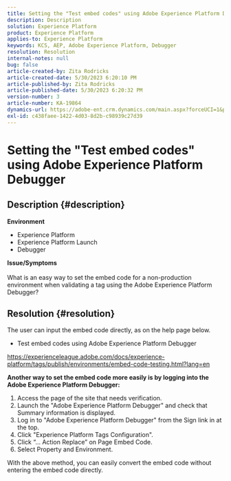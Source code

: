 ```yaml
---
title: Setting the "Test embed codes" using Adobe Experience Platform Debugger
description: Description
solution: Experience Platform
product: Experience Platform
applies-to: Experience Platform
keywords: KCS, AEP, Adobe Experience Platform, Debugger
resolution: Resolution
internal-notes: null
bug: false
article-created-by: Zita Rodricks
article-created-date: 5/30/2023 6:20:10 PM
article-published-by: Zita Rodricks
article-published-date: 5/30/2023 6:20:32 PM
version-number: 3
article-number: KA-19864
dynamics-url: https://adobe-ent.crm.dynamics.com/main.aspx?forceUCI=1&pagetype=entityrecord&etn=knowledgearticle&id=7f125398-16ff-ed11-8f6e-6045bd006b25
exl-id: c438faee-1422-4d03-8d2b-c98939c27d39
---
```

# Setting the "Test embed codes" using Adobe Experience Platform Debugger

## Description {#description}

<b>Environment</b>
- Experience Platform
- Experience Platform Launch
- Debugger

<b>Issue/Symptoms</b><br><br>What is an easy way to set the embed code for a non-production environment when validating a tag using the Adobe Experience Platform Debugger?<br>

## Resolution {#resolution}

The user can input the embed code directly, as on the help page below.
- Test embed codes using Adobe Experience Platform Debugger


https://experienceleague.adobe.com/docs/experience-platform/tags/publish/environments/embed-code-testing.html?lang=en

<b>Another way to set the embed code more easily is by logging into the Adobe Experience Platform Debugger:</b>

1. Access the page of the site that needs verification.
2. Launch the "Adobe Experience Platform Debugger" and check that Summary information is displayed.
3. Log in to "Adobe Experience Platform Debugger" from the Sign link in at the top.
4. Click "Experience Platform Tags Configuration".
5. Click “… Action Replace” on Page Embed Code.
6. Select Property and Environment.


With the above method, you can easily convert the embed code without entering the embed code directly.
